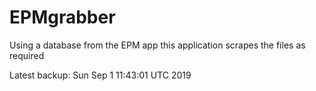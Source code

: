 # EPMgrabber
Using a database from the EPM app this application scrapes the files as required


Latest backup: Sun Sep 1 11:43:01 UTC 2019
